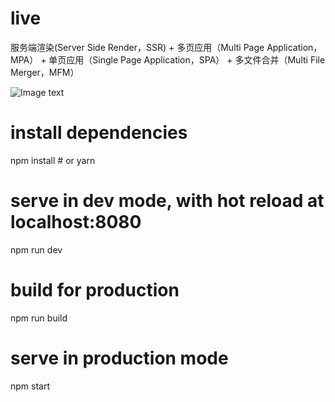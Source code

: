 # live
服务端渲染(Server Side Render，SSR) + 
多页应用（Multi Page Application，MPA） + 
单页应用（Single Page Application，SPA） + 
多文件合并（Multi File Merger，MFM）

![Image text](https://github.com/huangjiancong/live/blob/master/source/guide/static/images/3.png)


# install dependencies
npm install # or yarn

# serve in dev mode, with hot reload at localhost:8080
npm run dev

# build for production
npm run build

# serve in production mode
npm start
